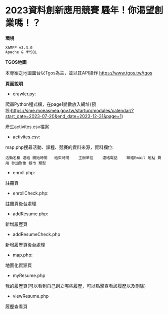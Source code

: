 # 2023資料創新應用競賽  騷年！你渴望創業嗎！？

**環境**
```
XAMPP v3.3.0
Apache & MYSQL
```

**TGOS地圖**

本專案之地圖圖台以Tgos為主，並以其API操作
<https://www.tgos.tw/tgos>

**頁面說明**

+ crawler.py:

爬蟲Python程式檔，在page1變數放入網址(預設:https://sme.moeasmea.gov.tw/startup/modules/calendar/?start_date=2023-07-20&end_date=2023-12-31&page=1)

產生activites.csv檔案

+ activites.csv:

map.php搜尋活動、課程、競賽的資料來源，資料欄位:

`活動名稱 連結 開始時間	結束時間	主辦單位	連絡電話	聯絡Email 地點 費用 參加對象 縣市 類型`


+ enroll.php:

註冊頁

+ enrollCheck.php:

註冊頁後台處理


+ addResume.php:

新增履歷頁

+ addResumeCheck.php

新增履歷頁後台處理

+ map.php:

地圖化資源頁

+ myResume.php

我的履歷頁(可以看到自己創立哪些履歷，可以點擊查看該履歷以及刪除)

+ viewResume.php

履歷查看頁

